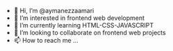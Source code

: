 - 👋 Hi, I’m @aymanezzaamari
- 👀 I’m interested in frontend web development
- 🌱 I’m currently learning HTML-CSS-JAVASCRIPT
- 💞️ I’m looking to collaborate on frontend web projects
- 📫 How to reach me ...

<!---
aymanezzaamari/aymanezzaamari is a ✨ special ✨ repository because its `README.md` (this file) appears on your GitHub profile.
You can click the Preview link to take a look at your changes.
--->

